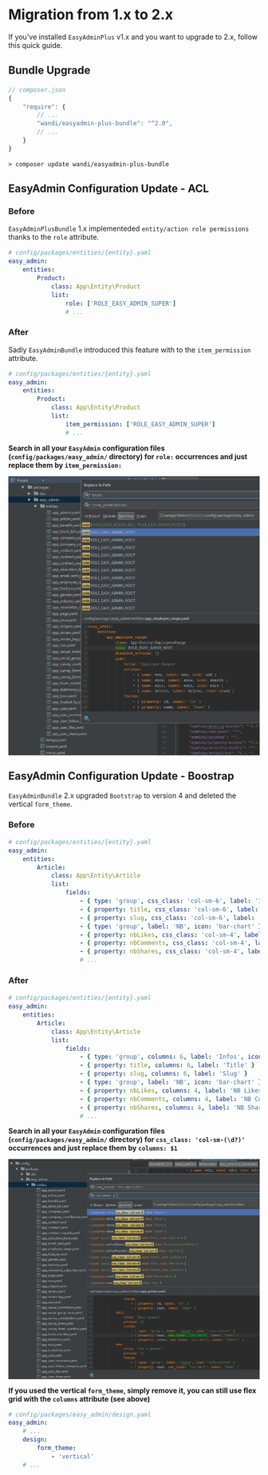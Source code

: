 # Migration from 1.x to 2.x

If you've installed `EasyAdminPlus` v1.x and you want to upgrade to 2.x, follow this quick guide.

## Bundle Upgrade

```js
// composer.json
{    
    "require": {
        // ...
        "wandi/easyadmin-plus-bundle": "^2.0",
        // ...
    }
}
```

```shell
> composer update wandi/easyadmin-plus-bundle
```

## EasyAdmin Configuration Update - ACL

### Before

`EasyAdminPlusBundle` 1.x implementeded `entity/action role permissions` thanks to the `role` attribute.

```yaml
# config/packages/entities/{entity}.yaml
easy_admin:
    entities:
        Product:
            class: App\Entity\Product
            list:
                role: ['ROLE_EASY_ADMIN_SUPER']
                # ...
```

### After

Sadly `EasyAdminBundle` introduced this feature with to the `item_permission` attribute.

```yaml
# config/packages/entities/{entity}.yaml
easy_admin:
    entities:
        Product:
            class: App\Entity\Product
            list:
                item_permission: ['ROLE_EASY_ADMIN_SUPER']
                # ...
```
**Search in all your `EasyAdmin` configuration files (`config/packages/easy_admin/` directory) for `role:` occurrences and just replace them by `item_permission:`**

<p align="center">
    <img src="images/upgrade-1-to-2-acl.png" align="center" alt="PhpStorm Replace" />
</p>

## EasyAdmin Configuration Update - Boostrap

`EasyAdminBundle` 2.x upgraded `Bootstrap` to version 4 and deleted the vertical `form_theme`.

### Before

```yaml
# config/packages/entities/{entity}.yaml
easy_admin:
    entities:
        Article:
            class: App\Entity\Article
            list:
                fields: 
                    - { type: 'group', css_class: 'col-sm-6', label: 'Infos', icon: 'info-circle' }
                    - { property: title, css_class: 'col-sm-6', label: 'Title' }
                    - { property: slug, css_class: 'col-sm-6', label: 'Slug' }
                    - { type: 'group', label: 'NB', icon: 'bar-chart' }
                    - { property: nbLikes, css_class: 'col-sm-4', label: 'NB Likes', type_options: { disabled: true } }
                    - { property: nbComments, css_class: 'col-sm-4', label: 'NB Comments', type_options: { disabled: true } }
                    - { property: nbShares, css_class: 'col-sm-4', label: 'NB Shares', type_options: { disabled: true } }
                    # ...
```

### After

```yaml
# config/packages/entities/{entity}.yaml
easy_admin:
    entities:
        Article:
            class: App\Entity\Article
            list:
                fields: 
                    - { type: 'group', columns: 6, label: 'Infos', icon: 'info-circle' }
                    - { property: title, columns: 6, label: 'Title' }
                    - { property: slug, columns: 6, label: 'Slug' }
                    - { type: 'group', label: 'NB', icon: 'bar-chart' }
                    - { property: nbLikes, columns: 4, label: 'NB Likes', type_options: { disabled: true } }
                    - { property: nbComments, columns: 4, label: 'NB Comments', type_options: { disabled: true } }
                    - { property: nbShares, columns: 4, label: 'NB Shares', type_options: { disabled: true } }
                    # ...
```

**Search in all your `EasyAdmin` configuration files (`config/packages/easy_admin/` directory) for `css_class: 'col-sm-(\d?)'` occurrences and just replace them by `columns: $1`**

<p align="center">
    <img src="images/upgrade-1-to-2-bootstrap.png" align="center" alt="PhpStorm Replace" />
</p>

**If you used the vertical `form_theme`, simply remove it, you can still use flex grid with the `columns` attribute (see above)**

```yaml
# config/packages/easy_admin/design.yaml
easy_admin:
    # ...
    design:
        form_theme:
            - 'vertical'
    # ...
```

